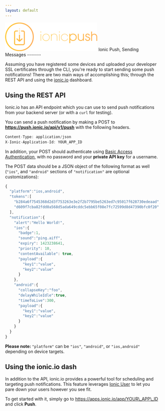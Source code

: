 ```yaml
---
layout: default
---
```


<img src="/img/push-docs/pushlogo.png" style="width: 300px;">
Ionic Push, Sending Messages
-------

Assuming you have registered some devices and uploaded your developer SSL certificates through the CLI, you're ready to 
start sending some push notifications!  There are two main ways of accomplishing this; through the REST API and using 
the <a href="apps.ionic.io">ionic.io</a> dashboard.

## Using the REST API

Ionic.io has an API endpoint which you can use to send push notifications from your backend server (or with a 
<code>curl</code> for testing).

You can send a push notification by making a POST to <strong>https://push.ionic.io/api/v1/push</strong> with the 
following headers.

```javascript
Content-Type: application/json
X-Ionic-Application-Id: YOUR_APP_ID
```

In addition, your POST should authenticate using 
<a href="http://en.wikipedia.org/wiki/Basic_access_authentication">Basic Access Authentication</a>, with no password and 
your <strong>private API key</strong> for a username.

The POST data should be a JSON object of the following format as well (`"ios"`, and `"android"` sections of 
`"notification"` are optional customizations):

```javascript
{
  "platform":"ios,android",
  "tokens":[
    "b284a6f7545368d2d3f753263e3e2f2b7795be5263ed7c95017f628730edeaad",
    "d609f7cba82fdd0a568d5ada649cddc5ebb65f08e7fc72599d8d47390bfc0f20"
  ],
  "notification":{
    "alert":"Hello World!",
    "ios":{
      "badge":1,
      "sound":"ping.aiff",
      "expiry": 1423238641,
      "priority": 10,
      "contentAvailable": true,
      "payload":{
        "key1":"value",
        "key2":"value"
      }
    },
    "android":{
      "collapseKey":"foo",
      "delayWhileIdle":true,
      "timeToLive":300,
      "payload":{
        "key1":"value",
        "key2":"value"
      }
    }
  }
}
```

<strong>Please note: </strong>`"platform"` can be `"ios"`, `"android"`, or `"ios,android"` depending on device targets.

## Using the ionic.io dash

In addition to the API, ionic.io provides a powerful tool for scheduling and targeting push notifications.  This feature
leverages <a href="/identify">Ionic User</a> to let you pare down your users however you see fit.

To get started with it, simply go to https://apps.ionic.io/app/YOUR\_APP\_ID and click <strong>Push</strong>.
